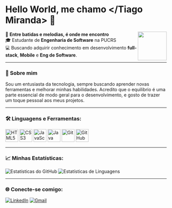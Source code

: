 # Hello World, me chamo </Tiago Miranda> 👋

<img align="right" src="https://i.pinimg.com/564x/49/bc/0e/49bc0eed2de814a76484157045298feb.jpg" width="90px"> 

🎵 **Entre batidas e melodias, é onde me encontro**   
🎓 Estudante de **Engenharia de Software** na PUCRS  
💻 Buscando adquirir conhecimento em desenvolvimento **full-stack**,  **Mobile** e **Eng de Software**.

---

### 🚀 Sobre mim
Sou um entusiasta da tecnologia, sempre buscando aprender novas ferramentas e melhorar minhas habilidades. Acredito que o equilibrio é uma parte essencial de modo geral para o desenvolvimento, e gosto de trazer um toque pessoal aos meus projetos.

---

### 🛠 Linguagens e Ferramentas:

<p align="left">
  <img src="https://cdn.jsdelivr.net/gh/devicons/devicon/icons/html5/html5-original.svg" alt="HTML5" width="40" height="40"/>
  <img src="https://cdn.jsdelivr.net/gh/devicons/devicon/icons/css3/css3-original.svg" alt="CSS3" width="40" height="40"/>
  <img src="https://cdn.jsdelivr.net/gh/devicons/devicon/icons/javascript/javascript-original.svg" alt="JavaScript" width="40" height="40"/>
  <img src="https://cdn.jsdelivr.net/gh/devicons/devicon/icons/java/java-original.svg" alt="Java" width="40" height="40"/>
  <img src="https://cdn.jsdelivr.net/gh/devicons/devicon/icons/git/git-original.svg" alt="Git" width="40" height="40"/>
  <img src="https://img.icons8.com/nolan/64/github.png" alt="GitHub Desktop" width="40" /></p>
  

---

### 📈 Minhas Estatísticas:
![Estatísticas do GitHub](https://github-readme-stats.vercel.app/api?username=TIAG0MIRANDA&show_icons=true&theme=blue)
![Estatísticas de Linguagens](https://github-readme-stats.vercel.app/api/top-langs/?username=TIAG0MIRANDA&layout=compact&langs_count=7&theme=blue)

---

 ### 🌐 Conecte-se comigo:
[![LinkedIn](https://img.shields.io/badge/LinkedIn-0A66C2?style=for-the-badge&logo=linkedin&logoColor=white)](https://www.linkedin.com/in/miranda-tiago/)
[![Gmail](https://img.shields.io/badge/Gmail-D14836?style=for-the-badge&logo=gmail&logoColor=white)](mailto:tminazak0249@gmail.com)
